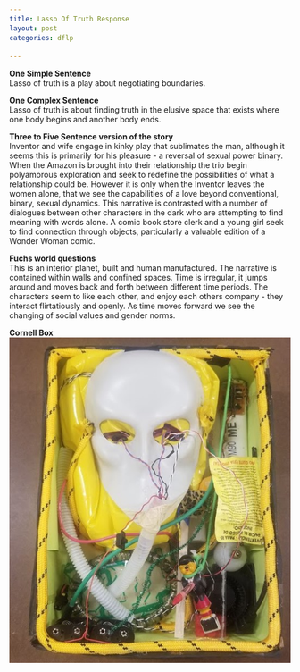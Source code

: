```yaml
---
title: Lasso Of Truth Response
layout: post
categories: dflp

---
```


**One Simple Sentence**<br>
Lasso of truth is a play about negotiating boundaries.

**One Complex Sentence**<br>
Lasso of truth is about finding truth in the elusive space that exists where one body begins and another body ends.

**Three to Five Sentence version of the story**<br>
Inventor and wife engage in kinky play that sublimates the man, although it seems this is primarily for his pleasure - a reversal of sexual power binary. When the Amazon is brought into their relationship the trio begin polyamorous exploration and seek to redefine the possibilities of what a relationship could be. However it is only when the Inventor leaves the women alone, that we see the capabilities of a love beyond conventional, binary, sexual dynamics. This narrative is contrasted with a number of dialogues between other characters in the dark who are attempting to find meaning with words alone. A comic book store clerk and a young girl seek to find connection through objects, particularly a valuable edition of a Wonder Woman comic.

**Fuchs world questions**<br>
This is an interior planet, built and human manufactured. The narrative is contained within walls and confined spaces.  Time is irregular, it jumps around and moves back and forth between different time periods. The characters seem to like each other, and enjoy each others company - they interact flirtatiously and openly. As time moves forward we see the changing of social values and gender norms.

**Cornell Box**</br>
![](/blog/assets/dflp/lasso.jpg)
